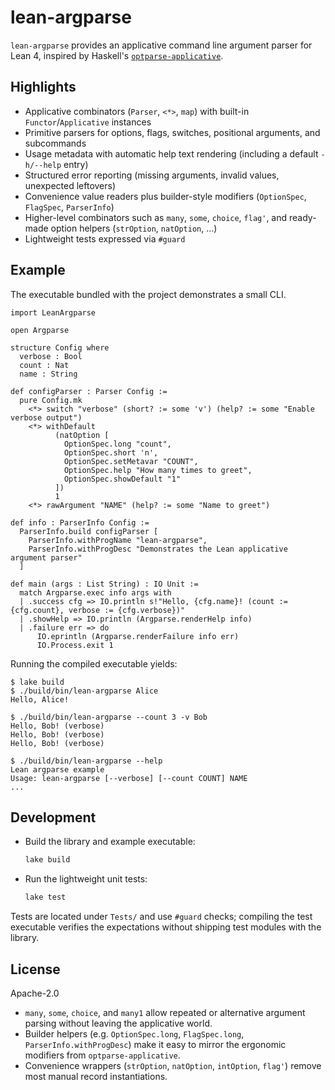 # lean-argparse

`lean-argparse` provides an applicative command line argument parser for Lean 4, inspired by Haskell's [`optparse-applicative`](https://hackage.haskell.org/package/optparse-applicative).

## Highlights

- Applicative combinators (`Parser`, `<*>`, `map`) with built-in `Functor`/`Applicative` instances
- Primitive parsers for options, flags, switches, positional arguments, and subcommands
- Usage metadata with automatic help text rendering (including a default `-h/--help` entry)
- Structured error reporting (missing arguments, invalid values, unexpected leftovers)
- Convenience value readers plus builder-style modifiers (`OptionSpec`, `FlagSpec`, `ParserInfo`)
- Higher-level combinators such as `many`, `some`, `choice`, `flag'`, and ready-made option helpers (`strOption`, `natOption`, …)
- Lightweight tests expressed via `#guard`

## Example

The executable bundled with the project demonstrates a small CLI.

```lean
import LeanArgparse

open Argparse

structure Config where
  verbose : Bool
  count : Nat
  name : String

def configParser : Parser Config :=
  pure Config.mk
    <*> switch "verbose" (short? := some 'v') (help? := some "Enable verbose output")
    <*> withDefault
          (natOption [
            OptionSpec.long "count",
            OptionSpec.short 'n',
            OptionSpec.setMetavar "COUNT",
            OptionSpec.help "How many times to greet",
            OptionSpec.showDefault "1"
          ])
          1
    <*> rawArgument "NAME" (help? := some "Name to greet")

def info : ParserInfo Config :=
  ParserInfo.build configParser [
    ParserInfo.withProgName "lean-argparse",
    ParserInfo.withProgDesc "Demonstrates the Lean applicative argument parser"
  ]

def main (args : List String) : IO Unit :=
  match Argparse.exec info args with
  | .success cfg => IO.println s!"Hello, {cfg.name}! (count := {cfg.count}, verbose := {cfg.verbose})"
  | .showHelp => IO.println (Argparse.renderHelp info)
  | .failure err => do
      IO.eprintln (Argparse.renderFailure info err)
      IO.Process.exit 1
```

Running the compiled executable yields:

```
$ lake build
$ ./build/bin/lean-argparse Alice
Hello, Alice!

$ ./build/bin/lean-argparse --count 3 -v Bob
Hello, Bob! (verbose)
Hello, Bob! (verbose)
Hello, Bob! (verbose)

$ ./build/bin/lean-argparse --help
Lean argparse example
Usage: lean-argparse [--verbose] [--count COUNT] NAME
...
```

## Development

- Build the library and example executable:
  ```sh
  lake build
  ```

- Run the lightweight unit tests:
  ```sh
  lake test
  ```

Tests are located under `Tests/` and use `#guard` checks; compiling the test executable verifies the expectations without shipping test modules with the library.

## License

Apache-2.0
- `many`, `some`, `choice`, and `many1` allow repeated or alternative argument parsing without leaving the applicative world.
- Builder helpers (e.g. `OptionSpec.long`, `FlagSpec.long`, `ParserInfo.withProgDesc`) make it easy to mirror the ergonomic modifiers from `optparse-applicative`.
- Convenience wrappers (`strOption`, `natOption`, `intOption`, `flag'`) remove most manual record instantiations.
